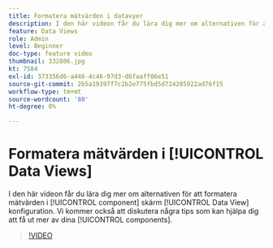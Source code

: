 ```yaml
---
title: Formatera mätvärden i datavyer
description: I den här videon får du lära dig mer om alternativen för att formatera mätvärden på komponentskärmen i datavy-konfigurationen. Vi kommer också att diskutera några tips som kan hjälpa dig att få ut mer av dina komponenter.
feature: Data Views
role: Admin
level: Beginner
doc-type: feature video
thumbnail: 332806.jpg
kt: 7584
exl-id: 373356d6-a446-4c46-97d3-d6faaff06e51
source-git-commit: 2b5a19397f7c2b2e775fbd5d724205922ad76f15
workflow-type: tm+mt
source-wordcount: '80'
ht-degree: 0%

---
```


# Formatera mätvärden i [!UICONTROL Data Views]

I den här videon får du lära dig mer om alternativen för att formatera mätvärden i [!UICONTROL component] skärm [!UICONTROL Data View] konfiguration. Vi kommer också att diskutera några tips som kan hjälpa dig att få ut mer av dina [!UICONTROL components].

>[!VIDEO](https://video.tv.adobe.com/v/332806/?quality=12&learn=on)
